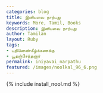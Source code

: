 ```yaml
---  
categories: blog  
title: இனியவை நாற்பது
keywords: More, Tamil, Books  
description: இனியவை நாற்பது
author: Tamilan  
layout: Ruby  
tags:     
- பதினெண்கீழ்க்கணக்கு
- பூதஞ்சேந்தனார்
permalink: iniyavai_narpathu  
featured: /images/noolkal_96_6.png  
---  
```

{% include install_nool.md %}  
